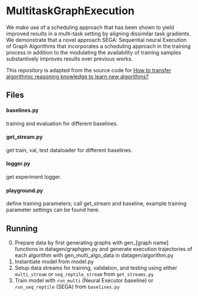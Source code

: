 # MultitaskGraphExecution

We make use of a scheduling approach that has been shown to yield improved results in a multi-task setting by aligning dissimilar task gradients. We demonstrate that a novel approach SEGA: Sequential neural Execution of Graph Algorithms that incorporates a scheduling approach in the training process in addition to the modulating the availability of training samples substantively improves results over previous works.

This repository is adapted from the source code for [How to transfer algorithmic reasoning knowledge to learn new algorithms?](https://arxiv.org/abs/2110.14056)

## Files

#### baselines.py 
training and evaluation for different baselines.

#### get_stream.py
get train, val, test dataloader for different baselines.

#### logger.py
get experiment logger.

#### playground.py
define training parameters; call get_stream and baseline, example training parameter settings can be found here.

## Running 
0. Prepare data by first generating graphs with gen_\[graph name] functions in datagen/graphgen.py and generate execution trajectories of each algorithm with gen_multi_algo_data in datagen/algorithm.py
1. Instantiate model from model.py
2. Setup data streams for training, validation, and testing using either `multi_stream` or `seq_reptile_stream` from `get_streams.py` 
3. Train model with `run_multi` (Neural Executor baseline) or `run_seq_reptile` (SEGA) from `baselines.py`

